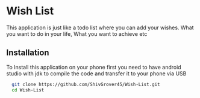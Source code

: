 
# Wish List

This application is just like a todo list where you can add your wishes. What you want to do in your life, What you want to achieve etc




## Installation

To Install this application on your phone first you need to have android studio with jdk to compile the code and transfer it to your phone via USB

```bash
  git clone https://github.com/ShivGrover45/Wish-List.git
  cd Wish-List
```
    